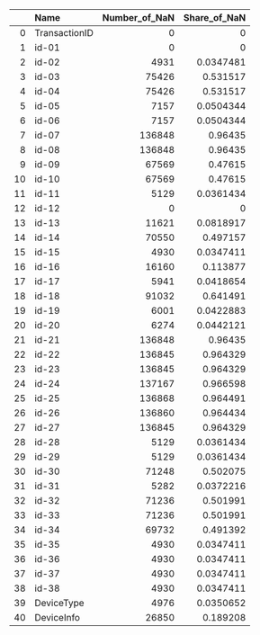 |    | Name          |   Number_of_NaN |   Share_of_NaN |
|---:|:--------------|----------------:|---------------:|
|  0 | TransactionID |               0 |      0         |
|  1 | id-01         |               0 |      0         |
|  2 | id-02         |            4931 |      0.0347481 |
|  3 | id-03         |           75426 |      0.531517  |
|  4 | id-04         |           75426 |      0.531517  |
|  5 | id-05         |            7157 |      0.0504344 |
|  6 | id-06         |            7157 |      0.0504344 |
|  7 | id-07         |          136848 |      0.96435   |
|  8 | id-08         |          136848 |      0.96435   |
|  9 | id-09         |           67569 |      0.47615   |
| 10 | id-10         |           67569 |      0.47615   |
| 11 | id-11         |            5129 |      0.0361434 |
| 12 | id-12         |               0 |      0         |
| 13 | id-13         |           11621 |      0.0818917 |
| 14 | id-14         |           70550 |      0.497157  |
| 15 | id-15         |            4930 |      0.0347411 |
| 16 | id-16         |           16160 |      0.113877  |
| 17 | id-17         |            5941 |      0.0418654 |
| 18 | id-18         |           91032 |      0.641491  |
| 19 | id-19         |            6001 |      0.0422883 |
| 20 | id-20         |            6274 |      0.0442121 |
| 21 | id-21         |          136848 |      0.96435   |
| 22 | id-22         |          136845 |      0.964329  |
| 23 | id-23         |          136845 |      0.964329  |
| 24 | id-24         |          137167 |      0.966598  |
| 25 | id-25         |          136868 |      0.964491  |
| 26 | id-26         |          136860 |      0.964434  |
| 27 | id-27         |          136845 |      0.964329  |
| 28 | id-28         |            5129 |      0.0361434 |
| 29 | id-29         |            5129 |      0.0361434 |
| 30 | id-30         |           71248 |      0.502075  |
| 31 | id-31         |            5282 |      0.0372216 |
| 32 | id-32         |           71236 |      0.501991  |
| 33 | id-33         |           71236 |      0.501991  |
| 34 | id-34         |           69732 |      0.491392  |
| 35 | id-35         |            4930 |      0.0347411 |
| 36 | id-36         |            4930 |      0.0347411 |
| 37 | id-37         |            4930 |      0.0347411 |
| 38 | id-38         |            4930 |      0.0347411 |
| 39 | DeviceType    |            4976 |      0.0350652 |
| 40 | DeviceInfo    |           26850 |      0.189208  |